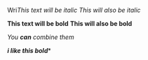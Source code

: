 Wri*This text will be italic*
_This will also be italic_

**This text will be bold**
__This will also be bold__

_You **can** combine them_

***i like this bold****
